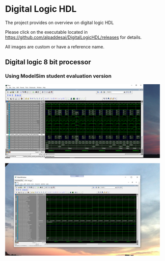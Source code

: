 # Digital Logic HDL

The project provides on overview on digital logic HDL

Please click on the executable located in https://github.com/alpaddesai/DigitalLogicHDL/releases for details. 

All images are custom or have a reference name.

## Digital logic 8 bit processor
### Using ModelSim student evaluation version
![image](CPUImage.png)

![image](DigitalLogicCPUImage.png)
